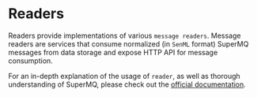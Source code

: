 # Readers

Readers provide implementations of various `message readers`. Message readers are services that consume normalized (in `SenML` format) SuperMQ messages from data storage and expose HTTP API for message consumption.

For an in-depth explanation of the usage of `reader`, as well as thorough understanding of SuperMQ, please check out the [official documentation][doc].

[doc]: https://docs.supermq.abstractmachines.fr
